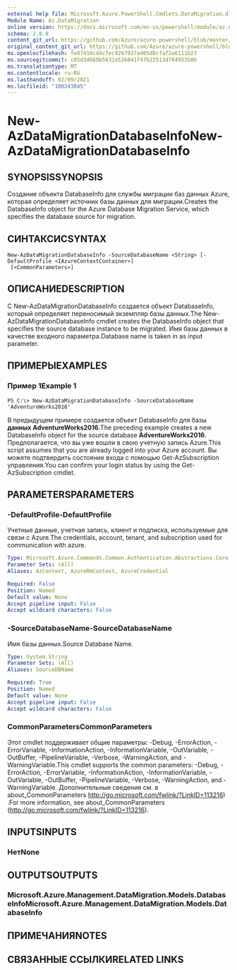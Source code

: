 ```yaml
---
external help file: Microsoft.Azure.PowerShell.Cmdlets.DataMigration.dll-Help.xml
Module Name: Az.DataMigration
online version: https://docs.microsoft.com/en-us/powershell/module/az.datamigration/New-AzDataMigrationDatabaseInfo
schema: 2.0.0
content_git_url: https://github.com/Azure/azure-powershell/blob/master/src/DataMigration/DataMigration/help/New-AzDataMigrationDatabaseInfo.md
original_content_git_url: https://github.com/Azure/azure-powershell/blob/master/src/DataMigration/DataMigration/help/New-AzDataMigrationDatabaseInfo.md
ms.openlocfilehash: fe07416cd4c7ec9287937a405d8cfaf2a6111b23
ms.sourcegitcommit: c05d3d669b5631e526841f47b22513d78495350b
ms.translationtype: MT
ms.contentlocale: ru-RU
ms.lasthandoff: 02/09/2021
ms.locfileid: "100243845"
---
```

# <span data-ttu-id="d928d-101">New-AzDataMigrationDatabaseInfo</span><span class="sxs-lookup"><span data-stu-id="d928d-101">New-AzDataMigrationDatabaseInfo</span></span>

## <span data-ttu-id="d928d-102">SYNOPSIS</span><span class="sxs-lookup"><span data-stu-id="d928d-102">SYNOPSIS</span></span>
<span data-ttu-id="d928d-103">Создание объекта DatabaseInfo для службы миграции баз данных Azure, которая определяет источник базы данных для миграции.</span><span class="sxs-lookup"><span data-stu-id="d928d-103">Creates the DatabaseInfo object for the Azure Database Migration Service, which specifies the database source for migration.</span></span>

## <span data-ttu-id="d928d-104">СИНТАКСИС</span><span class="sxs-lookup"><span data-stu-id="d928d-104">SYNTAX</span></span>

```
New-AzDataMigrationDatabaseInfo -SourceDatabaseName <String> [-DefaultProfile <IAzureContextContainer>]
 [<CommonParameters>]
```

## <span data-ttu-id="d928d-105">ОПИСАНИЕ</span><span class="sxs-lookup"><span data-stu-id="d928d-105">DESCRIPTION</span></span>
<span data-ttu-id="d928d-106">С New-AzDataMigrationDatabaseInfo создается объект DatabaseInfo, который определяет переносимый экземпляр базы данных.</span><span class="sxs-lookup"><span data-stu-id="d928d-106">The New-AzDataMigrationDatabaseInfo cmdlet creates the DatabaseInfo object that specifies the source database instance to be migrated.</span></span> <span data-ttu-id="d928d-107">Имя базы данных в качестве входного параметра.</span><span class="sxs-lookup"><span data-stu-id="d928d-107">Database name is taken in as input parameter.</span></span>

## <span data-ttu-id="d928d-108">ПРИМЕРЫ</span><span class="sxs-lookup"><span data-stu-id="d928d-108">EXAMPLES</span></span>

### <span data-ttu-id="d928d-109">Пример 1</span><span class="sxs-lookup"><span data-stu-id="d928d-109">Example 1</span></span>
```
PS C:\> New-AzDataMigrationDatabaseInfo -SourceDatabaseName 'AdventureWorks2016'
```

<span data-ttu-id="d928d-110">В предыдущем примере создается объект DatabaseInfo для базы **данных AdventureWorks2016.**</span><span class="sxs-lookup"><span data-stu-id="d928d-110">The preceding example creates a new DatabaseInfo object for the source database **AdventureWorks2016**.</span></span>
<span data-ttu-id="d928d-111">Предполагается, что вы уже вошли в свою учетную запись Azure.</span><span class="sxs-lookup"><span data-stu-id="d928d-111">This script assumes that you are already logged into your Azure account.</span></span> <span data-ttu-id="d928d-112">Вы можете подтвердить состояние входа с помощью Get-AzSubscription управления.</span><span class="sxs-lookup"><span data-stu-id="d928d-112">You can confirm your login status by using the Get-AzSubscription cmdlet.</span></span>

## <span data-ttu-id="d928d-113">PARAMETERS</span><span class="sxs-lookup"><span data-stu-id="d928d-113">PARAMETERS</span></span>

### <span data-ttu-id="d928d-114">-DefaultProfile</span><span class="sxs-lookup"><span data-stu-id="d928d-114">-DefaultProfile</span></span>
<span data-ttu-id="d928d-115">Учетные данные, учетная запись, клиент и подписка, используемые для связи с Azure.</span><span class="sxs-lookup"><span data-stu-id="d928d-115">The credentials, account, tenant, and subscription used for communication with azure.</span></span>

```yaml
Type: Microsoft.Azure.Commands.Common.Authentication.Abstractions.Core.IAzureContextContainer
Parameter Sets: (All)
Aliases: AzContext, AzureRmContext, AzureCredential

Required: False
Position: Named
Default value: None
Accept pipeline input: False
Accept wildcard characters: False
```

### <span data-ttu-id="d928d-116">-SourceDatabaseName</span><span class="sxs-lookup"><span data-stu-id="d928d-116">-SourceDatabaseName</span></span>
<span data-ttu-id="d928d-117">Имя базы данных.</span><span class="sxs-lookup"><span data-stu-id="d928d-117">Source Database Name.</span></span>

```yaml
Type: System.String
Parameter Sets: (All)
Aliases: SourceDBName

Required: True
Position: Named
Default value: None
Accept pipeline input: False
Accept wildcard characters: False
```

### <span data-ttu-id="d928d-118">CommonParameters</span><span class="sxs-lookup"><span data-stu-id="d928d-118">CommonParameters</span></span>
<span data-ttu-id="d928d-119">Этот cmdlet поддерживает общие параметры: -Debug, -ErrorAction, -ErrorVariable, -InformationAction, -InformationVariable, -OutVariable, -OutBuffer, -PipelineVariable, -Verbose, -WarningAction, and -WarningVariable.</span><span class="sxs-lookup"><span data-stu-id="d928d-119">This cmdlet supports the common parameters: -Debug, -ErrorAction, -ErrorVariable, -InformationAction, -InformationVariable, -OutVariable, -OutBuffer, -PipelineVariable, -Verbose, -WarningAction, and -WarningVariable.</span></span> <span data-ttu-id="d928d-120">Дополнительные сведения см. в about_CommonParameters http://go.microsoft.com/fwlink/?LinkID=113216) .</span><span class="sxs-lookup"><span data-stu-id="d928d-120">For more information, see about_CommonParameters (http://go.microsoft.com/fwlink/?LinkID=113216).</span></span>

## <span data-ttu-id="d928d-121">INPUTS</span><span class="sxs-lookup"><span data-stu-id="d928d-121">INPUTS</span></span>

### <span data-ttu-id="d928d-122">Нет</span><span class="sxs-lookup"><span data-stu-id="d928d-122">None</span></span>

## <span data-ttu-id="d928d-123">OUTPUTS</span><span class="sxs-lookup"><span data-stu-id="d928d-123">OUTPUTS</span></span>

### <span data-ttu-id="d928d-124">Microsoft.Azure.Management.DataMigration.Models.DatabaseInfo</span><span class="sxs-lookup"><span data-stu-id="d928d-124">Microsoft.Azure.Management.DataMigration.Models.DatabaseInfo</span></span>

## <span data-ttu-id="d928d-125">ПРИМЕЧАНИЯ</span><span class="sxs-lookup"><span data-stu-id="d928d-125">NOTES</span></span>

## <span data-ttu-id="d928d-126">СВЯЗАННЫЕ ССЫЛКИ</span><span class="sxs-lookup"><span data-stu-id="d928d-126">RELATED LINKS</span></span>
